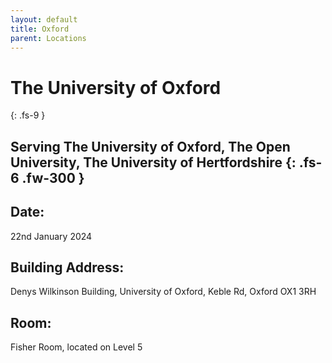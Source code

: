 ```yaml
---
layout: default
title: Oxford
parent: Locations
---
```


# The University of Oxford
{: .fs-9 }

Serving The University of Oxford, The Open University, The University of Hertfordshire
{: .fs-6 .fw-300 }
---

## Date:
22nd January 2024

## Building Address:
Denys Wilkinson Building, University of Oxford, Keble Rd, Oxford OX1 3RH

## Room:
Fisher Room, located on Level 5